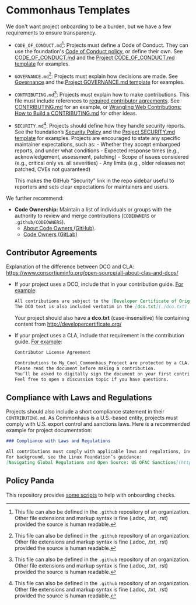 # Commonhaus Templates

We don't want project onboarding to be a burden, but we have a few requirements to ensure transparency.

- `CODE_OF_CONDUCT.md`[^1]: Projects must define a Code of Conduct. They can use the foundation's [Code of Conduct policy][coc_policy], or define their own. See [CODE_OF_CONDUCT.md][COC] and the [Project CODE_OF_CONDUCT.md template][COC_TPL] for examples.
- `GOVERNANCE.md`[^1]: Projects must explain how decisions are made. See [Governance][GOV] and the [Project GOVERNANCE.md template][GOV_TPL] for examples.
- `CONTRIBUTING.md`[^1]: Projects must explain how to make contributions. This file must include references to [required contributor agreements](#contributor-agreements). See [CONTRIBUTING.md][CONTRIB] for an example, or [Wrangling Web Contributions: How to Build a CONTRIBUTING.md][mozilla] for other ideas.
- `SECURITY.md`[^1]: Projects should define how they handle security reports.
    See the foundation’s [Security Policy][SEC] and the [Project SECURITY.md template][SEC_TPL] for examples.
    Projects are encouraged to state any specific maintainer expectations, such as:
        - Whether they accept embargoed reports, and under what conditions
        - Expected response times (e.g., acknowledgement, assessment, patching)
        - Scope of issues considered (e.g., critical only vs. all severities)
        - Any limits (e.g., older releases not patched, CVEs not guaranteed)

    This makes the GitHub “Security” link in the repo sidebar useful to reporters and sets clear expectations for maintainers and users.

[^1]: This file can also be defined in the `.github` repository of an organization. Other file extensions and markup syntax is fine (.adoc, .txt, .rst) provided the source is human readable.

We further recommend:

- **Code Ownership:** Maintain a list of individuals or groups with the authority to review and merge contributions (`CODEOWNERS` or `.github/CODEOWNERS`).
    - [About Code Owners (GitHub)](https://docs.github.com/en/repositories/managing-your-repositorys-settings-and-features/customizing-your-repository/about-code-owners).
    - [Code Owners (GitLab)](https://docs.gitlab.com/ee/user/project/codeowners/)

[coc_policy]: ../policies/code-of-conduct.md
[COC]: ../CODE_OF_CONDUCT.md
[COC_TPL]: ../templates/CODE_OF_CONDUCT.md
[GOV]: ../GOVERNANCE.md
[GOV_TPL]: ../templates/GOVERNANCE.md
[SEC]: https://github.com/commonhaus/.github/blob/main/SECURITY.md
[SEC_TPL]: ../templates/SECURITY.md
[CONTRIB]: ../CONTRIBUTING.md
[mozilla]: https://mozillascience.github.io/working-open-workshop/contributing/

## Contributor Agreements

Explanation of the difference between DCO and CLA: <https://www.consortiuminfo.org/open-source/all-about-clas-and-dcos/>

- If your project uses a DCO, include that in your contribution guide. [For example](https://github.com/hibernate/hibernate-orm/blob/main/CONTRIBUTING.md#legal):

    ```md
    All contributions are subject to the [Developer Certificate of Origin (DCO)](http://developercertificate.org/).
    The DCO text is also included verbatim in the [dco.txt](./dco.txt) file in the root directory of this repository.
    ```

    Your project should also have a **dco.txt** (case-insensitive) file containing content from <http://developercertificate.org/>

- If your project uses a CLA, include that requirement in the contribution guide. [For example](https://github.com/jreleaser/jreleaser/blob/main/CONTRIBUTING.adoc#contributor-license-agreement):

    ```md
    Contributor License Agreement

    Contributions to My_Cool_Commonhaus_Project are protected by a CLA.
    Please read the document before making a contribution.
    You’ll be asked to digitally sign the document on your first contribution.
    Feel free to open a discussion topic if you have questions.
    ```

## Compliance with Laws and Regulations

Projects should also include a short compliance statement in their `CONTRIBUTING.md`.
As Commonhaus is a U.S.-based entity, projects must comply with U.S. export control and sanctions laws.
Here is a recommended example for project documentation:

```md
### Compliance with Laws and Regulations

All contributions must comply with applicable laws and regulations, including U.S. export control and sanctions restrictions.
For background, see the Linux Foundation’s guidance:
[Navigating Global Regulations and Open Source: US OFAC Sanctions](https://www.linuxfoundation.org/blog/navigating-global-regulations-and-open-source-us-ofac-sanctions).
```

## Policy Panda

This repository provides [some scripts](./panda/) to help with onboarding checks.
